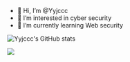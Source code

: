 - 👋 Hi, I’m @Yyjccc
- 👀 I’m interested in cyber security
- 🌱 I’m currently learning Web security


<!---
Yyjccc/Yyjccc is a ✨ special ✨ repository because its `README.md` (this file) appears on your GitHub profile.
You can click the Preview link to take a look at your changes.
--->



![Yyjccc's GitHub stats](https://github-readme-stats.vercel.app/api?username=Yyjccc)



![](https://api.moedog.org/count/@Yyjccc.readme)
